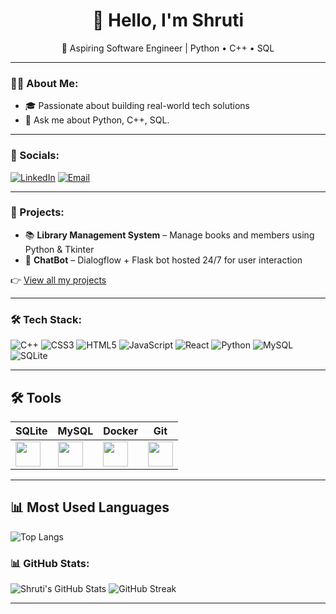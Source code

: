 <!-- <img src="https://your-banner-url.com/banner.gif" alt="Welcome Banner" width="100%" /> -->

<h1 align="center">👋 Hello, I'm Shruti</h1>

<p align="center">🚀 Aspiring Software Engineer | Python • C++ • SQL</p>

---

### 👩‍💻 About Me:

- 🎓 Passionate about building real-world tech solutions
- 💬 Ask me about Python, C++, SQL.

---

### 🔗 Socials:

[![LinkedIn](https://img.shields.io/badge/LinkedIn-0077B5?style=for-the-badge&logo=linkedin&logoColor=white)](https://www.linkedin.com/in/shruti-harayan)
[![Email](https://img.shields.io/badge/Email-D14836?style=for-the-badge&logo=gmail&logoColor=white)](mailto:shrutiharayan06@gmail.com)

---

### 💼 Projects:

- 📚 **Library Management System** – Manage books and members using Python & Tkinter  
- 🤖 **ChatBot** – Dialogflow + Flask bot hosted 24/7 for user interaction  

👉 [View all my projects](https://github.com/shruti-harayan?tab=repositories)

---

### 🛠️ Tech Stack:

![C++](https://img.shields.io/badge/C++-00599C?style=for-the-badge&logo=c%2B%2B&logoColor=white)
![CSS3](https://img.shields.io/badge/CSS3-1572B6?style=for-the-badge&logo=css3&logoColor=white)
![HTML5](https://img.shields.io/badge/HTML5-E34F26?style=for-the-badge&logo=html5&logoColor=white)
![JavaScript](https://img.shields.io/badge/JavaScript-FFD700?style=for-the-badge&logo=javascript&logoColor=black)
![React](https://img.shields.io/badge/React-20232A?style=for-the-badge&logo=react&logoColor=61DAFB)
![Python](https://img.shields.io/badge/Python-3776AB?style=for-the-badge&logo=python&logoColor=white)
![MySQL](https://img.shields.io/badge/MySQL-005C84?style=for-the-badge&logo=mysql&logoColor=white)
![SQLite](https://img.shields.io/badge/SQLite-003B57?style=for-the-badge&logo=sqlite&logoColor=white)

---

## 🛠️ Tools

SQLite | MySQL | Docker | Git |
--------|-------|--------|-----|
| <img src="https://cdn.jsdelivr.net/gh/devicons/devicon/icons/sqlite/sqlite-original.svg" width="40"/> | <img src="https://cdn.jsdelivr.net/gh/devicons/devicon/icons/mysql/mysql-original.svg" width="40"/> | <img src="https://cdn.jsdelivr.net/gh/devicons/devicon/icons/docker/docker-original.svg" width="40"/> | <img src="https://cdn.jsdelivr.net/gh/devicons/devicon/icons/git/git-original.svg" width="40"/> |

---

## 📊 Most Used Languages

![Top Langs](https://github-readme-stats.vercel.app/api/top-langs/?username=shruti-harayan&layout=compact&theme=radical)


### 📊 GitHub Stats:

![Shruti's GitHub Stats](https://github-readme-stats.vercel.app/api?username=shruti-harayan&show_icons=true&theme=radical)
![GitHub Streak](https://streak-stats.demolab.com?user=shruti-harayan&theme=radical)

---
